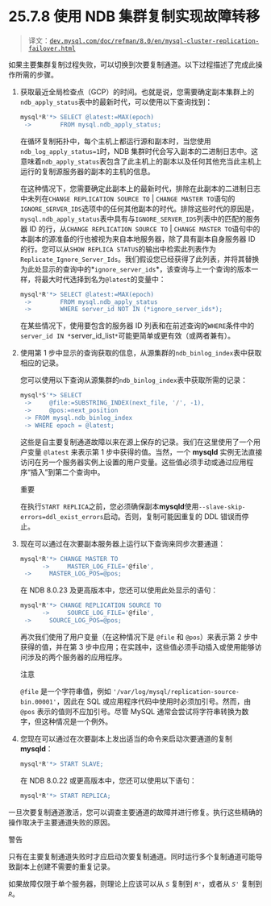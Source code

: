 # 25.7.8 使用 NDB 集群复制实现故障转移

> 译文：[`dev.mysql.com/doc/refman/8.0/en/mysql-cluster-replication-failover.html`](https://dev.mysql.com/doc/refman/8.0/en/mysql-cluster-replication-failover.html)

如果主要集群复制过程失败，可以切换到次要复制通道。以下过程描述了完成此操作所需的步骤。

1.  获取最近全局检查点（GCP）的时间。也就是说，您需要确定副本集群上的`ndb_apply_status`表中的最新时代，可以使用以下查询找到：

    ```sql
    mysql*R'*> SELECT @latest:=MAX(epoch)
     ->        FROM mysql.ndb_apply_status;
    ```

    在循环复制拓扑中，每个主机上都运行源和副本时，当您使用`ndb_log_apply_status=1`时，NDB 集群时代会写入副本的二进制日志中。这意味着`ndb_apply_status`表包含了此主机上的副本以及任何其他充当此主机上运行的复制源服务器的副本的主机的信息。

    在这种情况下，您需要确定此副本上的最新时代，排除在此副本的二进制日志中未列在`CHANGE REPLICATION SOURCE TO` | `CHANGE MASTER TO`语句的`IGNORE_SERVER_IDS`选项中的任何其他副本的时代。排除这些时代的原因是，`mysql.ndb_apply_status`表中具有与`IGNORE_SERVER_IDS`列表中的匹配的服务器 ID 的行，从`CHANGE REPLICATION SOURCE TO` | `CHANGE MASTER TO`语句中的本副本的源准备的行也被视为来自本地服务器，除了具有副本自身服务器 ID 的行。您可以从`SHOW REPLICA STATUS`的输出中检索此列表作为`Replicate_Ignore_Server_Ids`。我们假设您已经获得了此列表，并将其替换为此处显示的查询中的*`ignore_server_ids`*，该查询与上一个查询的版本一样，将最大时代选择到名为`@latest`的变量中：

    ```sql
    mysql*R'*> SELECT @latest:=MAX(epoch)
     ->        FROM mysql.ndb_apply_status
     ->        WHERE server_id NOT IN (*ignore_server_ids*);
    ```

    在某些情况下，使用要包含的服务器 ID 列表和在前述查询的`WHERE`条件中的`server_id IN *`server_id_list`*`可能更简单或更有效（或两者兼有）。

1.  使用第 1 步中显示的查询获取的信息，从源集群的`ndb_binlog_index`表中获取相应的记录。

    您可以使用以下查询从源集群的`ndb_binlog_index`表中获取所需的记录：

    ```sql
    mysql*S'*> SELECT
     ->     @file:=SUBSTRING_INDEX(next_file, '/', -1),
     ->     @pos:=next_position
     -> FROM mysql.ndb_binlog_index
     -> WHERE epoch = @latest;
    ```

    这些是自主要复制通道故障以来在源上保存的记录。我们在这里使用了一个用户变量 `@latest` 来表示第 1 步中获得的值。当然，一个 **mysqld** 实例无法直接访问在另一个服务器实例上设置的用户变量。这些值必须手动或通过应用程序“插入”到第二个查询中。

    重要

    在执行`START REPLICA`之前，您必须确保副本**mysqld**使用`--slave-skip-errors=ddl_exist_errors`启动。否则，复制可能因重复的 DDL 错误而停止。

1.  现在可以通过在次要副本服务器上运行以下查询来同步次要通道：

    ```sql
    mysql*R'*> CHANGE MASTER TO
          ->     MASTER_LOG_FILE='@file',
     ->     MASTER_LOG_POS=@pos;
    ```

    在 NDB 8.0.23 及更高版本中，您还可以使用此处显示的语句：

    ```sql
    mysql*R'*> CHANGE REPLICATION SOURCE TO
          ->     SOURCE_LOG_FILE='@file',
     ->     SOURCE_LOG_POS=@pos;
    ```

    再次我们使用了用户变量（在这种情况下是 `@file` 和 `@pos`）来表示第 2 步中获得的值，并在第 3 步中应用；在实践中，这些值必须手动插入或使用能够访问涉及的两个服务器的应用程序。

    注意

    `@file` 是一个字符串值，例如 `'/var/log/mysql/replication-source-bin.00001'`，因此在 SQL 或应用程序代码中使用时必须加引号。然而，由 `@pos` 表示的值则不应加引号。尽管 MySQL 通常会尝试将字符串转换为数字，但这种情况是一个例外。

1.  您现在可以通过在次要副本上发出适当的命令来启动次要通道的复制**mysqld**：

    ```sql
    mysql*R'*> START SLAVE;
    ```

    在 NDB 8.0.22 或更高版本中，您还可以使用以下语句：

    ```sql
    mysql*R'*> START REPLICA;
    ```

一旦次要复制通道激活，您可以调查主要通道的故障并进行修复。执行这些精确的操作取决于主要通道失败的原因。

警告

只有在主要复制通道失败时才应启动次要复制通道。同时运行多个复制通道可能导致副本上创建不需要的重复记录。

如果故障仅限于单个服务器，则理论上应该可以从 *`S`* 复制到 *`R'`*，或者从 *`S'`* 复制到 *`R`*。
